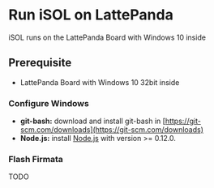 # Run iSOL on LattePanda

iSOL runs on the LattePanda Board with Windows 10 inside

## Prerequisite
 - LattePanda Board with Windows 10 32bit inside

### Configure Windows
 - **git-bash:** download and install git-bash in [https://git-scm.com/downloads](https://git-scm.com/downloads)
 - **Node.js:** install [Node.js](https://nodejs.org/en/download/) with version >= 0.12.0. 
 
### Flash Firmata
TODO
